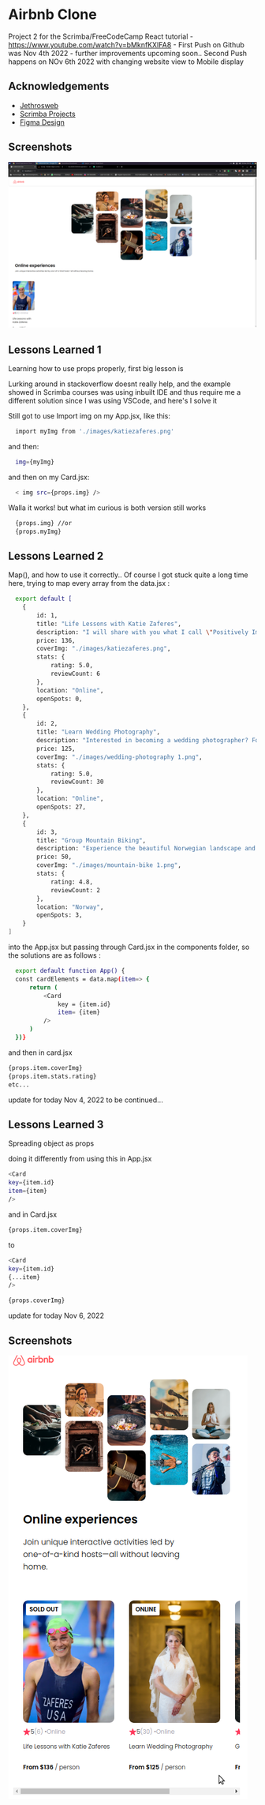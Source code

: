 
#  Airbnb Clone


Project 2 for the Scrimba/FreeCodeCamp React tutorial - https://www.youtube.com/watch?v=bMknfKXIFA8 - 
First Push on Github was Nov 4th 2022 - further improvements upcoming soon..
Second Push happens on NOv 6th 2022 with changing website view to Mobile display



## Acknowledgements

 - [Jethrosweb](https://github.com/jethrosweb)
 - [Scrimba Projects](https://scrimba.com/learn/learnreact/project-map-experiences-data-into-components-co0704006bcf75aae48fb04c3)
 - [Figma Design](https://www.figma.com/file/i5ISaQlcL1orAfHRPxQJmu/Airbnb-Experiences-(Copy)?node-id=2%3A2)


## Screenshots

![App Screenshot](https://github.com/beauhelmi/Airbnb-experiences-clone/blob/main/public/images/airbnb1.png?raw=true)




## Lessons Learned 1

Learning how to use props properly, first big lesson is

Lurking around in stackoverflow doesnt really help, and the example showed in Scrimba courses was using inbuilt IDE and thus require me a different solution since I was using VSCode, and here's I solve it

Still got to use Import img on my App.jsx, like this:
```bash
  import myImg from './images/katiezaferes.png' 
```
and then:

```bash
  img={myImg} 
```

and then on my Card.jsx:

```bash
  < img src={props.img} />  
```

Walla it works! but what im curious is both version still works 

```bash
  {props.img} //or
  {props.myImg}
```

## Lessons Learned 2

Map(), and how to use it correctly..
Of course I got stuck quite a long time here, trying to map every array from the data.jsx :

```bash
  export default [
    {
        id: 1,
        title: "Life Lessons with Katie Zaferes",
        description: "I will share with you what I call \"Positively Impactful Moments of Disappointment.\" Throughout my career, many of my highest moments only came after setbacks and losses. But learning from those difficult moments is what gave me the ability to rise above them and reach my goals.",
        price: 136,
        coverImg: "./images/katiezaferes.png",
        stats: {
            rating: 5.0,
            reviewCount: 6
        },
        location: "Online",
        openSpots: 0,
    },
    {
        id: 2,
        title: "Learn Wedding Photography",
        description: "Interested in becoming a wedding photographer? For beginner and experienced photographers alike, join us in learning techniques required to leave the happy couple with memories that'll last a lifetime.",
        price: 125,
        coverImg: "./images/wedding-photography 1.png",
        stats: {
            rating: 5.0,
            reviewCount: 30
        },
        location: "Online",
        openSpots: 27,
    },
    {
        id: 3,
        title: "Group Mountain Biking",
        description: "Experience the beautiful Norwegian landscape and meet new friends all while conquering rugged terrain on your mountain bike. (Bike provided!)",
        price: 50,
        coverImg: "./images/mountain-bike 1.png",
        stats: {
            rating: 4.8,
            reviewCount: 2
        },
        location: "Norway",
        openSpots: 3,
    }
] 
```

into the App.jsx but passing through Card.jsx in the components folder, so the solutions are as follows :

```bash
  export default function App() {
  const cardElements = data.map(item=> {
      return (
          <Card 
              key = {item.id}
              item= {item}
          />
      )
  })}
```

and then in card.jsx

````bash
{props.item.coverImg}
{props.item.stats.rating}
etc...
````

update for today Nov 4, 2022
to be continued...

## Lessons Learned 3

Spreading object as props

doing it differently from using  this in App.jsx

````bash
<Card
key={item.id}
item={item}
/>
````

and in Card.jsx

````bash
{props.item.coverImg}
````
to 

````bash
<Card
key={item.id}
{...item}
/>
````

````bash
{props.coverImg}
````
update for today Nov 6, 2022

## Screenshots

![App Screenshot](https://github.com/beauhelmi/Airbnb-experiences-clone/blob/main/public/images/latest%20airbnb.png?raw=true)

